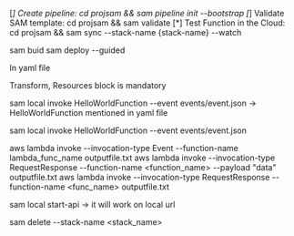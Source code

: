 [*] Create pipeline: cd projsam && sam pipeline init --bootstrap
[*] Validate SAM template: cd projsam && sam validate
[*] Test Function in the Cloud: cd projsam && sam sync --stack-name {stack-name} --watch


sam buid
sam deploy --guided

In yaml  file

Transform, Resources block is mandatory


sam local invoke HelloWorldFunction --event events/event.json
-> HelloWorldFunction mentioned in yaml file

sam local invoke HelloWorldFunction --event events/event.json


aws lambda invoke --invocation-type Event --function-name lambda_func_name outputfile.txt
aws lambda invoke --invocation-type RequestResponse --function-name <function_name> --payload "data" outputfile.txt
aws lambda invoke --invocation-type RequestResponse --function-name <func_name> outputfile.txt


sam local start-api -> it will work on local url

sam delete --stack-name <stack_name>

